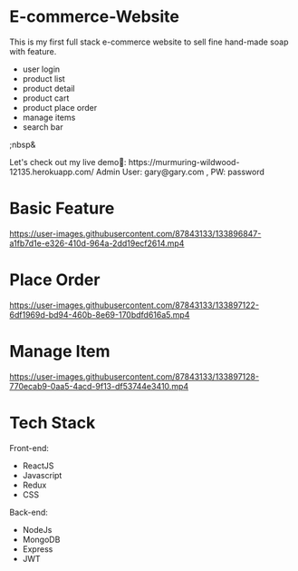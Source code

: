 # E-commerce-Website
This is my first full stack e-commerce website to sell fine hand-made soap with feature.
- user login
- product list
- product detail 
- product cart
- product place order
- manage items
- search bar
<p>;nbsp&</p>
Let's check out my live demo🐋: https://murmuring-wildwood-12135.herokuapp.com/
Admin User: gary@gary.com , PW: password

# Basic Feature
https://user-images.githubusercontent.com/87843133/133896847-a1fb7d1e-e326-410d-964a-2dd19ecf2614.mp4

# Place Order
https://user-images.githubusercontent.com/87843133/133897122-6df1969d-bd94-460b-8e69-170bdfd616a5.mp4

# Manage Item
https://user-images.githubusercontent.com/87843133/133897128-770ecab9-0aa5-4acd-9f13-df53744e3410.mp4

# Tech Stack
Front-end:
  - ReactJS
  - Javascript
  - Redux
  - CSS

Back-end:
  - NodeJs
  - MongoDB
  - Express
  - JWT
